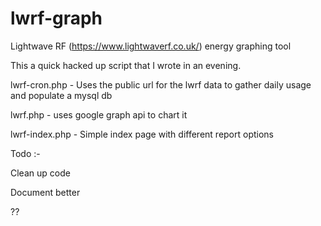 lwrf-graph
==========

Lightwave RF (https://www.lightwaverf.co.uk/) energy graphing tool

This a quick hacked up script that I wrote in an evening.

lwrf-cron.php - Uses the public url for the lwrf data to gather daily usage and populate a mysql db

lwrf.php - uses google graph api to chart it

lwrf-index.php - Simple index page with different report options

Todo :-

Clean up code

Document better

??
